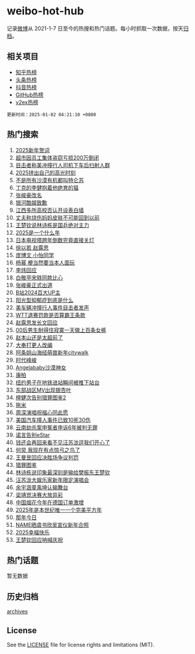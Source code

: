 # weibo-hot-hub

记录[微博](https://www.weibo.com)从 2021-1-7 日至今的热搜和热门话题。每小时抓取一次数据，按天[归档](archives)。

## 相关项目

- [知乎热榜](https://github.com/snaildev/zhihu-hot-hub)
- [头条热榜](https://github.com/snaildev/toutiao-hot-hub)
- [抖音热榜](https://github.com/snaildev/douyin-hot-hub)
- [GitHub热榜](https://github.com/snaildev/github-hot-hub)
- [v2ex热榜](https://github.com/snaildev/v2ex-hot-hub)


`更新时间：2025-01-02 04:21:10 +0800`

## 热门搜索

1. [2025新年贺词](https://m.weibo.cn/search?containerid=100103type%3D1%26t%3D10%26q%3D%232025%E6%96%B0%E5%B9%B4%E8%B4%BA%E8%AF%8D%23&stream_entry_id=51&isnewpage=1&extparam=seat%3D1%26c_type%3D51%26stream_entry_id%3D51%26cate%3D10103%26pos%3D0%26filter_type%3Drealtimehot%26q%3D%25232025%25E6%2596%25B0%25E5%25B9%25B4%25E8%25B4%25BA%25E8%25AF%258D%2523%26dgr%3D0%26display_time%3D1735762869%26pre_seqid%3D173576286946902147621141)
1. [超市因员工集体盗窃亏损200万倒闭](https://m.weibo.cn/search?containerid=100103type%3D1%26t%3D10%26q%3D%23%E8%B6%85%E5%B8%82%E5%9B%A0%E5%91%98%E5%B7%A5%E9%9B%86%E4%BD%93%E7%9B%97%E7%AA%83%E4%BA%8F%E6%8D%9F200%E4%B8%87%E5%80%92%E9%97%AD%23&stream_entry_id=31&isnewpage=1&extparam=seat%3D1%26c_type%3D31%26lcate%3D5001%26realpos%3D1%26pos%3D0%26q%3D%2523%25E8%25B6%2585%25E5%25B8%2582%25E5%259B%25A0%25E5%2591%2598%25E5%25B7%25A5%25E9%259B%2586%25E4%25BD%2593%25E7%259B%2597%25E7%25AA%2583%25E4%25BA%258F%25E6%258D%259F200%25E4%25B8%2587%25E5%2580%2592%25E9%2597%25AD%2523%26dgr%3D0%26band_rank%3D1%26stream_entry_id%3D31%26cate%3D5001%26filter_type%3Drealtimehot%26flag%3D0%26display_time%3D1735762869%26pre_seqid%3D173576286946902147621141)
1. [目击者称美冲撞行人司机下车后扫射人群](https://m.weibo.cn/search?containerid=100103type%3D1%26t%3D10%26q%3D%23%E7%9B%AE%E5%87%BB%E8%80%85%E7%A7%B0%E7%BE%8E%E5%86%B2%E6%92%9E%E8%A1%8C%E4%BA%BA%E5%8F%B8%E6%9C%BA%E4%B8%8B%E8%BD%A6%E5%90%8E%E6%89%AB%E5%B0%84%E4%BA%BA%E7%BE%A4%23&stream_entry_id=31&isnewpage=1&extparam=seat%3D1%26c_type%3D31%26lcate%3D5001%26realpos%3D2%26pos%3D1%26q%3D%2523%25E7%259B%25AE%25E5%2587%25BB%25E8%2580%2585%25E7%25A7%25B0%25E7%25BE%258E%25E5%2586%25B2%25E6%2592%259E%25E8%25A1%258C%25E4%25BA%25BA%25E5%258F%25B8%25E6%259C%25BA%25E4%25B8%258B%25E8%25BD%25A6%25E5%2590%258E%25E6%2589%25AB%25E5%25B0%2584%25E4%25BA%25BA%25E7%25BE%25A4%2523%26dgr%3D0%26band_rank%3D2%26stream_entry_id%3D31%26cate%3D5001%26filter_type%3Drealtimehot%26flag%3D0%26display_time%3D1735762869%26pre_seqid%3D173576286946902147621141)
1. [2025拼出自己的高光时刻](https://m.weibo.cn/search?containerid=100103type%3D1%26t%3D10%26q%3D%232025%E6%8B%BC%E5%87%BA%E8%87%AA%E5%B7%B1%E7%9A%84%E9%AB%98%E5%85%89%E6%97%B6%E5%88%BB%23&stream_entry_id=31&isnewpage=1&extparam=seat%3D1%26c_type%3D31%26lcate%3D5001%26realpos%3D3%26pos%3D2%26q%3D%25232025%25E6%258B%25BC%25E5%2587%25BA%25E8%2587%25AA%25E5%25B7%25B1%25E7%259A%2584%25E9%25AB%2598%25E5%2585%2589%25E6%2597%25B6%25E5%2588%25BB%2523%26dgr%3D0%26band_rank%3D3%26stream_entry_id%3D31%26cate%3D5001%26filter_type%3Drealtimehot%26flag%3D0%26display_time%3D1735762869%26pre_seqid%3D173576286946902147621141)
1. [不是所有沙漠有机都叫特仑苏](https://m.weibo.cn/search?containerid=100103type%3D1%26t%3D10%26q%3D%23%E4%B8%8D%E6%98%AF%E6%89%80%E6%9C%89%E6%B2%99%E6%BC%A0%E6%9C%89%E6%9C%BA%E9%83%BD%E5%8F%AB%E7%89%B9%E4%BB%91%E8%8B%8F%23&stream_entry_id=31&isnewpage=1&extparam=seat%3D1%26c_type%3D31%26lcate%3D5001%26cate%3D5001%26pos%3D3%26q%3D%2523%25E4%25B8%258D%25E6%2598%25AF%25E6%2589%2580%25E6%259C%2589%25E6%25B2%2599%25E6%25BC%25A0%25E6%259C%2589%25E6%259C%25BA%25E9%2583%25BD%25E5%258F%25AB%25E7%2589%25B9%25E4%25BB%2591%25E8%258B%258F%2523%26dgr%3D0%26band_rank%3D4%26adid%3D271303%26topic_ad%3D1%26is_ad_pos%3D1%26filter_type%3Drealtimehot%26stream_entry_id%3D31%26display_time%3D1735762869%26pre_seqid%3D173576286946902147621141)
1. [丁克的李健抱着他绝育的猫](https://m.weibo.cn/search?containerid=100103type%3D1%26t%3D10%26q%3D%E4%B8%81%E5%85%8B%E7%9A%84%E6%9D%8E%E5%81%A5%E6%8A%B1%E7%9D%80%E4%BB%96%E7%BB%9D%E8%82%B2%E7%9A%84%E7%8C%AB&stream_entry_id=31&isnewpage=1&extparam=seat%3D1%26c_type%3D31%26lcate%3D5001%26realpos%3D4%26pos%3D4%26q%3D%25E4%25B8%2581%25E5%2585%258B%25E7%259A%2584%25E6%259D%258E%25E5%2581%25A5%25E6%258A%25B1%25E7%259D%2580%25E4%25BB%2596%25E7%25BB%259D%25E8%2582%25B2%25E7%259A%2584%25E7%258C%25AB%26dgr%3D0%26band_rank%3D4%26stream_entry_id%3D31%26cate%3D5001%26filter_type%3Drealtimehot%26flag%3D0%26display_time%3D1735762869%26pre_seqid%3D173576286946902147621141)
1. [张峻豪改名](https://m.weibo.cn/search?containerid=100103type%3D1%26t%3D10%26q%3D%23%E5%BC%A0%E5%B3%BB%E8%B1%AA%E6%94%B9%E5%90%8D%23&stream_entry_id=31&isnewpage=1&extparam=seat%3D1%26c_type%3D31%26lcate%3D5001%26realpos%3D5%26pos%3D5%26q%3D%2523%25E5%25BC%25A0%25E5%25B3%25BB%25E8%25B1%25AA%25E6%2594%25B9%25E5%2590%258D%2523%26dgr%3D0%26band_rank%3D5%26stream_entry_id%3D31%26cate%3D5001%26filter_type%3Drealtimehot%26flag%3D0%26display_time%3D1735762869%26pre_seqid%3D173576286946902147621141)
1. [银河酷娱致歉](https://m.weibo.cn/search?containerid=100103type%3D1%26t%3D10%26q%3D%23%E9%93%B6%E6%B2%B3%E9%85%B7%E5%A8%B1%E8%87%B4%E6%AD%89%23&stream_entry_id=31&isnewpage=1&extparam=seat%3D1%26c_type%3D31%26lcate%3D5001%26realpos%3D6%26pos%3D6%26q%3D%2523%25E9%2593%25B6%25E6%25B2%25B3%25E9%2585%25B7%25E5%25A8%25B1%25E8%2587%25B4%25E6%25AD%2589%2523%26dgr%3D0%26band_rank%3D6%26stream_entry_id%3D31%26cate%3D5001%26filter_type%3Drealtimehot%26flag%3D16%26display_time%3D1735762869%26pre_seqid%3D173576286946902147621141)
1. [江西多所高校否认开设表白墙](https://m.weibo.cn/search?containerid=100103type%3D1%26t%3D10%26q%3D%23%E6%B1%9F%E8%A5%BF%E5%A4%9A%E6%89%80%E9%AB%98%E6%A0%A1%E5%90%A6%E8%AE%A4%E5%BC%80%E8%AE%BE%E8%A1%A8%E7%99%BD%E5%A2%99%23&stream_entry_id=31&isnewpage=1&extparam=seat%3D1%26c_type%3D31%26lcate%3D5001%26cate%3D5001%26pos%3D7%26q%3D%2523%25E6%25B1%259F%25E8%25A5%25BF%25E5%25A4%259A%25E6%2589%2580%25E9%25AB%2598%25E6%25A0%25A1%25E5%2590%25A6%25E8%25AE%25A4%25E5%25BC%2580%25E8%25AE%25BE%25E8%25A1%25A8%25E7%2599%25BD%25E5%25A2%2599%2523%26dgr%3D0%26band_rank%3D7%26adid%3D271354%26is_ad_pos%3D1%26filter_type%3Drealtimehot%26stream_entry_id%3D31%26display_time%3D1735762869%26pre_seqid%3D173576286946902147621141)
1. [丈夫称烧伤妈妈皮肤不可能回到以前](https://m.weibo.cn/search?containerid=100103type%3D1%26t%3D10%26q%3D%23%E4%B8%88%E5%A4%AB%E7%A7%B0%E7%83%A7%E4%BC%A4%E5%A6%88%E5%A6%88%E7%9A%AE%E8%82%A4%E4%B8%8D%E5%8F%AF%E8%83%BD%E5%9B%9E%E5%88%B0%E4%BB%A5%E5%89%8D%23&stream_entry_id=31&isnewpage=1&extparam=seat%3D1%26c_type%3D31%26lcate%3D5001%26realpos%3D7%26pos%3D8%26q%3D%2523%25E4%25B8%2588%25E5%25A4%25AB%25E7%25A7%25B0%25E7%2583%25A7%25E4%25BC%25A4%25E5%25A6%2588%25E5%25A6%2588%25E7%259A%25AE%25E8%2582%25A4%25E4%25B8%258D%25E5%258F%25AF%25E8%2583%25BD%25E5%259B%259E%25E5%2588%25B0%25E4%25BB%25A5%25E5%2589%258D%2523%26dgr%3D0%26band_rank%3D7%26stream_entry_id%3D31%26cate%3D5001%26filter_type%3Drealtimehot%26flag%3D0%26display_time%3D1735762869%26pre_seqid%3D173576286946902147621141)
1. [王楚钦说林诗栋是国乒绝对主力](https://m.weibo.cn/search?containerid=100103type%3D1%26t%3D10%26q%3D%23%E7%8E%8B%E6%A5%9A%E9%92%A6%E8%AF%B4%E6%9E%97%E8%AF%97%E6%A0%8B%E6%98%AF%E5%9B%BD%E4%B9%92%E7%BB%9D%E5%AF%B9%E4%B8%BB%E5%8A%9B%23&stream_entry_id=31&isnewpage=1&extparam=seat%3D1%26c_type%3D31%26lcate%3D5001%26realpos%3D8%26pos%3D9%26q%3D%2523%25E7%258E%258B%25E6%25A5%259A%25E9%2592%25A6%25E8%25AF%25B4%25E6%259E%2597%25E8%25AF%2597%25E6%25A0%258B%25E6%2598%25AF%25E5%259B%25BD%25E4%25B9%2592%25E7%25BB%259D%25E5%25AF%25B9%25E4%25B8%25BB%25E5%258A%259B%2523%26dgr%3D0%26band_rank%3D8%26stream_entry_id%3D31%26cate%3D5001%26filter_type%3Drealtimehot%26flag%3D0%26display_time%3D1735762869%26pre_seqid%3D173576286946902147621141)
1. [2025是一个什么年](https://m.weibo.cn/search?containerid=100103type%3D1%26t%3D10%26q%3D%232025%E6%98%AF%E4%B8%80%E4%B8%AA%E4%BB%80%E4%B9%88%E5%B9%B4%23&stream_entry_id=31&isnewpage=1&extparam=seat%3D1%26c_type%3D31%26lcate%3D5001%26realpos%3D9%26pos%3D10%26q%3D%25232025%25E6%2598%25AF%25E4%25B8%2580%25E4%25B8%25AA%25E4%25BB%2580%25E4%25B9%2588%25E5%25B9%25B4%2523%26dgr%3D0%26band_rank%3D9%26stream_entry_id%3D31%26cate%3D5001%26filter_type%3Drealtimehot%26flag%3D0%26display_time%3D1735762869%26pre_seqid%3D173576286946902147621141)
1. [日本电视塔跨年倒数完竟直接关灯](https://m.weibo.cn/search?containerid=100103type%3D1%26t%3D10%26q%3D%23%E6%97%A5%E6%9C%AC%E7%94%B5%E8%A7%86%E5%A1%94%E8%B7%A8%E5%B9%B4%E5%80%92%E6%95%B0%E5%AE%8C%E7%AB%9F%E7%9B%B4%E6%8E%A5%E5%85%B3%E7%81%AF%23&stream_entry_id=31&isnewpage=1&extparam=seat%3D1%26c_type%3D31%26lcate%3D5001%26realpos%3D10%26pos%3D11%26q%3D%2523%25E6%2597%25A5%25E6%259C%25AC%25E7%2594%25B5%25E8%25A7%2586%25E5%25A1%2594%25E8%25B7%25A8%25E5%25B9%25B4%25E5%2580%2592%25E6%2595%25B0%25E5%25AE%258C%25E7%25AB%259F%25E7%259B%25B4%25E6%258E%25A5%25E5%2585%25B3%25E7%2581%25AF%2523%26dgr%3D0%26band_rank%3D10%26stream_entry_id%3D31%26cate%3D5001%26filter_type%3Drealtimehot%26flag%3D0%26display_time%3D1735762869%26pre_seqid%3D173576286946902147621141)
1. [徐以若 赵露思](https://m.weibo.cn/search?containerid=100103type%3D1%26t%3D10%26q%3D%E5%BE%90%E4%BB%A5%E8%8B%A5+%E8%B5%B5%E9%9C%B2%E6%80%9D&stream_entry_id=31&isnewpage=1&extparam=seat%3D1%26c_type%3D31%26lcate%3D5001%26realpos%3D11%26pos%3D12%26q%3D%25E5%25BE%2590%25E4%25BB%25A5%25E8%258B%25A5%2520%25E8%25B5%25B5%25E9%259C%25B2%25E6%2580%259D%26dgr%3D0%26band_rank%3D11%26stream_entry_id%3D31%26cate%3D5001%26filter_type%3Drealtimehot%26flag%3D2%26display_time%3D1735762869%26pre_seqid%3D173576286946902147621141)
1. [庞博文 小怡同学](https://m.weibo.cn/search?containerid=100103type%3D1%26t%3D10%26q%3D%E5%BA%9E%E5%8D%9A%E6%96%87+%E5%B0%8F%E6%80%A1%E5%90%8C%E5%AD%A6&stream_entry_id=31&isnewpage=1&extparam=seat%3D1%26c_type%3D31%26lcate%3D5001%26realpos%3D12%26pos%3D13%26q%3D%25E5%25BA%259E%25E5%258D%259A%25E6%2596%2587%2520%25E5%25B0%258F%25E6%2580%25A1%25E5%2590%258C%25E5%25AD%25A6%26dgr%3D0%26band_rank%3D12%26stream_entry_id%3D31%26cate%3D5001%26filter_type%3Drealtimehot%26flag%3D0%26display_time%3D1735762869%26pre_seqid%3D173576286946902147621141)
1. [杨幂 梗当然要当本人面玩](https://m.weibo.cn/search?containerid=100103type%3D1%26t%3D10%26q%3D%E6%9D%A8%E5%B9%82+%E6%A2%97%E5%BD%93%E7%84%B6%E8%A6%81%E5%BD%93%E6%9C%AC%E4%BA%BA%E9%9D%A2%E7%8E%A9&stream_entry_id=31&isnewpage=1&extparam=seat%3D1%26c_type%3D31%26lcate%3D5001%26realpos%3D13%26pos%3D14%26q%3D%25E6%259D%25A8%25E5%25B9%2582%2520%25E6%25A2%2597%25E5%25BD%2593%25E7%2584%25B6%25E8%25A6%2581%25E5%25BD%2593%25E6%259C%25AC%25E4%25BA%25BA%25E9%259D%25A2%25E7%258E%25A9%26dgr%3D0%26band_rank%3D13%26stream_entry_id%3D31%26cate%3D5001%26filter_type%3Drealtimehot%26flag%3D0%26display_time%3D1735762869%26pre_seqid%3D173576286946902147621141)
1. [李炜回应](https://m.weibo.cn/search?containerid=100103type%3D1%26t%3D10%26q%3D%23%E6%9D%8E%E7%82%9C%E5%9B%9E%E5%BA%94%23&stream_entry_id=31&isnewpage=1&extparam=seat%3D1%26c_type%3D31%26lcate%3D5001%26realpos%3D14%26pos%3D15%26q%3D%2523%25E6%259D%258E%25E7%2582%259C%25E5%259B%259E%25E5%25BA%2594%2523%26dgr%3D0%26band_rank%3D14%26stream_entry_id%3D31%26cate%3D5001%26filter_type%3Drealtimehot%26flag%3D0%26display_time%3D1735762869%26pre_seqid%3D173576286946902147621141)
1. [白敬亭宋轶同款比心](https://m.weibo.cn/search?containerid=100103type%3D1%26t%3D10%26q%3D%23%E7%99%BD%E6%95%AC%E4%BA%AD%E5%AE%8B%E8%BD%B6%E5%90%8C%E6%AC%BE%E6%AF%94%E5%BF%83%23&stream_entry_id=31&isnewpage=1&extparam=seat%3D1%26c_type%3D31%26lcate%3D5001%26realpos%3D15%26pos%3D16%26q%3D%2523%25E7%2599%25BD%25E6%2595%25AC%25E4%25BA%25AD%25E5%25AE%258B%25E8%25BD%25B6%25E5%2590%258C%25E6%25AC%25BE%25E6%25AF%2594%25E5%25BF%2583%2523%26dgr%3D0%26band_rank%3D15%26stream_entry_id%3D31%26cate%3D5001%26filter_type%3Drealtimehot%26flag%3D0%26display_time%3D1735762869%26pre_seqid%3D173576286946902147621141)
1. [张峻豪正式出道](https://m.weibo.cn/search?containerid=100103type%3D1%26t%3D10%26q%3D%23%E5%BC%A0%E5%B3%BB%E8%B1%AA%E6%AD%A3%E5%BC%8F%E5%87%BA%E9%81%93%23&stream_entry_id=31&isnewpage=1&extparam=seat%3D1%26c_type%3D31%26lcate%3D5001%26realpos%3D16%26pos%3D17%26q%3D%2523%25E5%25BC%25A0%25E5%25B3%25BB%25E8%25B1%25AA%25E6%25AD%25A3%25E5%25BC%258F%25E5%2587%25BA%25E9%2581%2593%2523%26dgr%3D0%26band_rank%3D16%26stream_entry_id%3D31%26cate%3D5001%26filter_type%3Drealtimehot%26flag%3D0%26display_time%3D1735762869%26pre_seqid%3D173576286946902147621141)
1. [B站2024百大UP主](https://m.weibo.cn/search?containerid=100103type%3D1%26t%3D10%26q%3D%23B%E7%AB%992024%E7%99%BE%E5%A4%A7UP%E4%B8%BB%23&stream_entry_id=31&isnewpage=1&extparam=seat%3D1%26c_type%3D31%26lcate%3D5001%26realpos%3D17%26pos%3D18%26q%3D%2523B%25E7%25AB%25992024%25E7%2599%25BE%25E5%25A4%25A7UP%25E4%25B8%25BB%2523%26dgr%3D0%26band_rank%3D17%26stream_entry_id%3D31%26cate%3D5001%26filter_type%3Drealtimehot%26flag%3D0%26display_time%3D1735762869%26pre_seqid%3D173576286946902147621141)
1. [阳光型抑郁症到底是什么](https://m.weibo.cn/search?containerid=100103type%3D1%26t%3D10%26q%3D%23%E9%98%B3%E5%85%89%E5%9E%8B%E6%8A%91%E9%83%81%E7%97%87%E5%88%B0%E5%BA%95%E6%98%AF%E4%BB%80%E4%B9%88%23&stream_entry_id=31&isnewpage=1&extparam=seat%3D1%26c_type%3D31%26lcate%3D5001%26realpos%3D18%26pos%3D19%26q%3D%2523%25E9%2598%25B3%25E5%2585%2589%25E5%259E%258B%25E6%258A%2591%25E9%2583%2581%25E7%2597%2587%25E5%2588%25B0%25E5%25BA%2595%25E6%2598%25AF%25E4%25BB%2580%25E4%25B9%2588%2523%26dgr%3D0%26band_rank%3D18%26stream_entry_id%3D31%26cate%3D5001%26filter_type%3Drealtimehot%26flag%3D0%26display_time%3D1735762869%26pre_seqid%3D173576286946902147621141)
1. [美车辆冲撞行人事件目击者发声](https://m.weibo.cn/search?containerid=100103type%3D1%26t%3D10%26q%3D%23%E7%BE%8E%E8%BD%A6%E8%BE%86%E5%86%B2%E6%92%9E%E8%A1%8C%E4%BA%BA%E4%BA%8B%E4%BB%B6%E7%9B%AE%E5%87%BB%E8%80%85%E5%8F%91%E5%A3%B0%23&stream_entry_id=31&isnewpage=1&extparam=seat%3D1%26c_type%3D31%26lcate%3D5001%26realpos%3D19%26pos%3D20%26q%3D%2523%25E7%25BE%258E%25E8%25BD%25A6%25E8%25BE%2586%25E5%2586%25B2%25E6%2592%259E%25E8%25A1%258C%25E4%25BA%25BA%25E4%25BA%258B%25E4%25BB%25B6%25E7%259B%25AE%25E5%2587%25BB%25E8%2580%2585%25E5%258F%2591%25E5%25A3%25B0%2523%26dgr%3D0%26band_rank%3D19%26stream_entry_id%3D31%26cate%3D5001%26filter_type%3Drealtimehot%26flag%3D0%26display_time%3D1735762869%26pre_seqid%3D173576286946902147621141)
1. [WTT退赛罚款是否算霸王条款](https://m.weibo.cn/search?containerid=100103type%3D1%26t%3D10%26q%3D%23WTT%E9%80%80%E8%B5%9B%E7%BD%9A%E6%AC%BE%E6%98%AF%E5%90%A6%E7%AE%97%E9%9C%B8%E7%8E%8B%E6%9D%A1%E6%AC%BE%23&stream_entry_id=31&isnewpage=1&extparam=seat%3D1%26c_type%3D31%26lcate%3D5001%26realpos%3D20%26pos%3D21%26q%3D%2523WTT%25E9%2580%2580%25E8%25B5%259B%25E7%25BD%259A%25E6%25AC%25BE%25E6%2598%25AF%25E5%2590%25A6%25E7%25AE%2597%25E9%259C%25B8%25E7%258E%258B%25E6%259D%25A1%25E6%25AC%25BE%2523%26dgr%3D0%26band_rank%3D20%26stream_entry_id%3D31%26cate%3D5001%26filter_type%3Drealtimehot%26flag%3D0%26display_time%3D1735762869%26pre_seqid%3D173576286946902147621141)
1. [赵露思发长文回应](https://m.weibo.cn/search?containerid=100103type%3D1%26t%3D10%26q%3D%E8%B5%B5%E9%9C%B2%E6%80%9D%E5%8F%91%E9%95%BF%E6%96%87%E5%9B%9E%E5%BA%94&stream_entry_id=31&isnewpage=1&extparam=seat%3D1%26c_type%3D31%26lcate%3D5001%26realpos%3D21%26pos%3D22%26q%3D%25E8%25B5%25B5%25E9%259C%25B2%25E6%2580%259D%25E5%258F%2591%25E9%2595%25BF%25E6%2596%2587%25E5%259B%259E%25E5%25BA%2594%26dgr%3D0%26band_rank%3D21%26stream_entry_id%3D31%26cate%3D5001%26filter_type%3Drealtimehot%26flag%3D2%26display_time%3D1735762869%26pre_seqid%3D173576286946902147621141)
1. [00后男生耐得住寂寞一天做上百条女裤](https://m.weibo.cn/search?containerid=100103type%3D1%26t%3D10%26q%3D%2300%E5%90%8E%E7%94%B7%E7%94%9F%E8%80%90%E5%BE%97%E4%BD%8F%E5%AF%82%E5%AF%9E%E4%B8%80%E5%A4%A9%E5%81%9A%E4%B8%8A%E7%99%BE%E6%9D%A1%E5%A5%B3%E8%A3%A4%23&stream_entry_id=31&isnewpage=1&extparam=seat%3D1%26c_type%3D31%26lcate%3D5001%26realpos%3D22%26pos%3D23%26q%3D%252300%25E5%2590%258E%25E7%2594%25B7%25E7%2594%259F%25E8%2580%2590%25E5%25BE%2597%25E4%25BD%258F%25E5%25AF%2582%25E5%25AF%259E%25E4%25B8%2580%25E5%25A4%25A9%25E5%2581%259A%25E4%25B8%258A%25E7%2599%25BE%25E6%259D%25A1%25E5%25A5%25B3%25E8%25A3%25A4%2523%26dgr%3D0%26band_rank%3D22%26stream_entry_id%3D31%26cate%3D5001%26filter_type%3Drealtimehot%26flag%3D0%26display_time%3D1735762869%26pre_seqid%3D173576286946902147621141)
1. [赵本山还是太超前了](https://m.weibo.cn/search?containerid=100103type%3D1%26t%3D10%26q%3D%E8%B5%B5%E6%9C%AC%E5%B1%B1%E8%BF%98%E6%98%AF%E5%A4%AA%E8%B6%85%E5%89%8D%E4%BA%86&stream_entry_id=31&isnewpage=1&extparam=seat%3D1%26c_type%3D31%26lcate%3D5001%26realpos%3D23%26pos%3D24%26q%3D%25E8%25B5%25B5%25E6%259C%25AC%25E5%25B1%25B1%25E8%25BF%2598%25E6%2598%25AF%25E5%25A4%25AA%25E8%25B6%2585%25E5%2589%258D%25E4%25BA%2586%26dgr%3D0%26band_rank%3D23%26stream_entry_id%3D31%26cate%3D5001%26filter_type%3Drealtimehot%26flag%3D0%26display_time%3D1735762869%26pre_seqid%3D173576286946902147621141)
1. [大奉打更人改编](https://m.weibo.cn/search?containerid=100103type%3D1%26t%3D10%26q%3D%23%E5%A4%A7%E5%A5%89%E6%89%93%E6%9B%B4%E4%BA%BA%E6%94%B9%E7%BC%96%23&stream_entry_id=31&isnewpage=1&extparam=seat%3D1%26c_type%3D31%26lcate%3D5001%26realpos%3D24%26pos%3D25%26q%3D%2523%25E5%25A4%25A7%25E5%25A5%2589%25E6%2589%2593%25E6%259B%25B4%25E4%25BA%25BA%25E6%2594%25B9%25E7%25BC%2596%2523%26dgr%3D0%26band_rank%3D24%26stream_entry_id%3D31%26cate%3D5001%26filter_type%3Drealtimehot%26flag%3D1%26display_time%3D1735762869%26pre_seqid%3D173576286946902147621141)
1. [阿条姐山海经萌兽新年citywalk](https://m.weibo.cn/search?containerid=100103type%3D1%26t%3D10%26q%3D%23%E9%98%BF%E6%9D%A1%E5%A7%90%E5%B1%B1%E6%B5%B7%E7%BB%8F%E8%90%8C%E5%85%BD%E6%96%B0%E5%B9%B4citywalk%23&stream_entry_id=31&isnewpage=1&extparam=seat%3D1%26c_type%3D31%26lcate%3D5001%26realpos%3D25%26pos%3D26%26q%3D%2523%25E9%2598%25BF%25E6%259D%25A1%25E5%25A7%2590%25E5%25B1%25B1%25E6%25B5%25B7%25E7%25BB%258F%25E8%2590%258C%25E5%2585%25BD%25E6%2596%25B0%25E5%25B9%25B4citywalk%2523%26dgr%3D0%26band_rank%3D25%26stream_entry_id%3D31%26cate%3D5001%26filter_type%3Drealtimehot%26flag%3D1%26display_time%3D1735762869%26pre_seqid%3D173576286946902147621141)
1. [时代峰峻](https://m.weibo.cn/search?containerid=100103type%3D1%26t%3D10%26q%3D%E6%97%B6%E4%BB%A3%E5%B3%B0%E5%B3%BB&stream_entry_id=31&isnewpage=1&extparam=seat%3D1%26c_type%3D31%26lcate%3D5001%26realpos%3D26%26pos%3D27%26q%3D%25E6%2597%25B6%25E4%25BB%25A3%25E5%25B3%25B0%25E5%25B3%25BB%26dgr%3D0%26band_rank%3D26%26stream_entry_id%3D31%26cate%3D5001%26filter_type%3Drealtimehot%26flag%3D0%26display_time%3D1735762869%26pre_seqid%3D173576286946902147621141)
1. [Angelababy沙漠神女](https://m.weibo.cn/search?containerid=100103type%3D1%26t%3D10%26q%3D%23Angelababy%E6%B2%99%E6%BC%A0%E7%A5%9E%E5%A5%B3%23&stream_entry_id=31&isnewpage=1&extparam=seat%3D1%26c_type%3D31%26lcate%3D5001%26realpos%3D27%26pos%3D28%26q%3D%2523Angelababy%25E6%25B2%2599%25E6%25BC%25A0%25E7%25A5%259E%25E5%25A5%25B3%2523%26dgr%3D0%26band_rank%3D27%26stream_entry_id%3D31%26cate%3D5001%26filter_type%3Drealtimehot%26flag%3D0%26display_time%3D1735762869%26pre_seqid%3D173576286946902147621141)
1. [康柏](https://m.weibo.cn/search?containerid=100103type%3D1%26t%3D10%26q%3D%E5%BA%B7%E6%9F%8F&stream_entry_id=31&isnewpage=1&extparam=seat%3D1%26c_type%3D31%26lcate%3D5001%26realpos%3D28%26pos%3D29%26q%3D%25E5%25BA%25B7%25E6%259F%258F%26dgr%3D0%26band_rank%3D28%26stream_entry_id%3D31%26cate%3D5001%26filter_type%3Drealtimehot%26flag%3D0%26display_time%3D1735762869%26pre_seqid%3D173576286946902147621141)
1. [纽约男子在地铁进站瞬间被推下站台](https://m.weibo.cn/search?containerid=100103type%3D1%26t%3D10%26q%3D%23%E7%BA%BD%E7%BA%A6%E7%94%B7%E5%AD%90%E5%9C%A8%E5%9C%B0%E9%93%81%E8%BF%9B%E7%AB%99%E7%9E%AC%E9%97%B4%E8%A2%AB%E6%8E%A8%E4%B8%8B%E7%AB%99%E5%8F%B0%23&stream_entry_id=31&isnewpage=1&extparam=seat%3D1%26c_type%3D31%26lcate%3D5001%26realpos%3D29%26pos%3D30%26q%3D%2523%25E7%25BA%25BD%25E7%25BA%25A6%25E7%2594%25B7%25E5%25AD%2590%25E5%259C%25A8%25E5%259C%25B0%25E9%2593%2581%25E8%25BF%259B%25E7%25AB%2599%25E7%259E%25AC%25E9%2597%25B4%25E8%25A2%25AB%25E6%258E%25A8%25E4%25B8%258B%25E7%25AB%2599%25E5%258F%25B0%2523%26dgr%3D0%26band_rank%3D29%26stream_entry_id%3D31%26cate%3D5001%26filter_type%3Drealtimehot%26flag%3D0%26display_time%3D1735762869%26pre_seqid%3D173576286946902147621141)
1. [东部战区MV出现银杏叶](https://m.weibo.cn/search?containerid=100103type%3D1%26t%3D10%26q%3D%23%E4%B8%9C%E9%83%A8%E6%88%98%E5%8C%BAMV%E5%87%BA%E7%8E%B0%E9%93%B6%E6%9D%8F%E5%8F%B6%23&stream_entry_id=31&isnewpage=1&extparam=seat%3D1%26c_type%3D31%26lcate%3D5001%26realpos%3D30%26pos%3D31%26q%3D%2523%25E4%25B8%259C%25E9%2583%25A8%25E6%2588%2598%25E5%258C%25BAMV%25E5%2587%25BA%25E7%258E%25B0%25E9%2593%25B6%25E6%259D%258F%25E5%258F%25B6%2523%26dgr%3D0%26band_rank%3D30%26stream_entry_id%3D31%26cate%3D5001%26filter_type%3Drealtimehot%26flag%3D0%26display_time%3D1735762869%26pre_seqid%3D173576286946902147621141)
1. [檀健次告别猎罪图鉴2](https://m.weibo.cn/search?containerid=100103type%3D1%26t%3D10%26q%3D%23%E6%AA%80%E5%81%A5%E6%AC%A1%E5%91%8A%E5%88%AB%E7%8C%8E%E7%BD%AA%E5%9B%BE%E9%89%B42%23&stream_entry_id=31&isnewpage=1&extparam=seat%3D1%26c_type%3D31%26lcate%3D5001%26realpos%3D31%26pos%3D32%26q%3D%2523%25E6%25AA%2580%25E5%2581%25A5%25E6%25AC%25A1%25E5%2591%258A%25E5%2588%25AB%25E7%258C%258E%25E7%25BD%25AA%25E5%259B%25BE%25E9%2589%25B42%2523%26dgr%3D0%26band_rank%3D31%26stream_entry_id%3D31%26cate%3D5001%26filter_type%3Drealtimehot%26flag%3D0%26display_time%3D1735762869%26pre_seqid%3D173576286946902147621141)
1. [拖米](https://m.weibo.cn/search?containerid=100103type%3D1%26t%3D10%26q%3D%E6%8B%96%E7%B1%B3&stream_entry_id=31&isnewpage=1&extparam=seat%3D1%26c_type%3D31%26lcate%3D5001%26realpos%3D32%26pos%3D33%26q%3D%25E6%258B%2596%25E7%25B1%25B3%26dgr%3D0%26band_rank%3D32%26stream_entry_id%3D31%26cate%3D5001%26filter_type%3Drealtimehot%26flag%3D0%26display_time%3D1735762869%26pre_seqid%3D173576286946902147621141)
1. [周深演唱祝福心同此愿](https://m.weibo.cn/search?containerid=100103type%3D1%26t%3D10%26q%3D%23%E5%91%A8%E6%B7%B1%E6%BC%94%E5%94%B1%E7%A5%9D%E7%A6%8F%E5%BF%83%E5%90%8C%E6%AD%A4%E6%84%BF%23&stream_entry_id=31&isnewpage=1&extparam=seat%3D1%26c_type%3D31%26lcate%3D5001%26realpos%3D33%26pos%3D34%26q%3D%2523%25E5%2591%25A8%25E6%25B7%25B1%25E6%25BC%2594%25E5%2594%25B1%25E7%25A5%259D%25E7%25A6%258F%25E5%25BF%2583%25E5%2590%258C%25E6%25AD%25A4%25E6%2584%25BF%2523%26dgr%3D0%26band_rank%3D33%26stream_entry_id%3D31%26cate%3D5001%26filter_type%3Drealtimehot%26flag%3D0%26display_time%3D1735762869%26pre_seqid%3D173576286946902147621141)
1. [美国汽车撞人事件已致10死30伤](https://m.weibo.cn/search?containerid=100103type%3D1%26t%3D10%26q%3D%23%E7%BE%8E%E5%9B%BD%E6%B1%BD%E8%BD%A6%E6%92%9E%E4%BA%BA%E4%BA%8B%E4%BB%B6%E5%B7%B2%E8%87%B410%E6%AD%BB30%E4%BC%A4%23&stream_entry_id=31&isnewpage=1&extparam=seat%3D1%26c_type%3D31%26lcate%3D5001%26realpos%3D34%26pos%3D35%26q%3D%2523%25E7%25BE%258E%25E5%259B%25BD%25E6%25B1%25BD%25E8%25BD%25A6%25E6%2592%259E%25E4%25BA%25BA%25E4%25BA%258B%25E4%25BB%25B6%25E5%25B7%25B2%25E8%2587%25B410%25E6%25AD%25BB30%25E4%25BC%25A4%2523%26dgr%3D0%26band_rank%3D34%26stream_entry_id%3D31%26cate%3D5001%26filter_type%3Drealtimehot%26flag%3D0%26display_time%3D1735762869%26pre_seqid%3D173576286946902147621141)
1. [云南劫杀案申冤者申诉6年被判无罪](https://m.weibo.cn/search?containerid=100103type%3D1%26t%3D10%26q%3D%23%E4%BA%91%E5%8D%97%E5%8A%AB%E6%9D%80%E6%A1%88%E7%94%B3%E5%86%A4%E8%80%85%E7%94%B3%E8%AF%896%E5%B9%B4%E8%A2%AB%E5%88%A4%E6%97%A0%E7%BD%AA%23&stream_entry_id=31&isnewpage=1&extparam=seat%3D1%26c_type%3D31%26lcate%3D5001%26realpos%3D35%26pos%3D36%26q%3D%2523%25E4%25BA%2591%25E5%258D%2597%25E5%258A%25AB%25E6%259D%2580%25E6%25A1%2588%25E7%2594%25B3%25E5%2586%25A4%25E8%2580%2585%25E7%2594%25B3%25E8%25AF%25896%25E5%25B9%25B4%25E8%25A2%25AB%25E5%2588%25A4%25E6%2597%25A0%25E7%25BD%25AA%2523%26dgr%3D0%26band_rank%3D35%26stream_entry_id%3D31%26cate%3D5001%26filter_type%3Drealtimehot%26flag%3D0%26display_time%3D1735762869%26pre_seqid%3D173576286946902147621141)
1. [诺言告别eStar](https://m.weibo.cn/search?containerid=100103type%3D1%26t%3D10%26q%3D%23%E8%AF%BA%E8%A8%80%E5%91%8A%E5%88%ABeStar%23&stream_entry_id=31&isnewpage=1&extparam=seat%3D1%26c_type%3D31%26lcate%3D5001%26realpos%3D36%26pos%3D37%26q%3D%2523%25E8%25AF%25BA%25E8%25A8%2580%25E5%2591%258A%25E5%2588%25ABeStar%2523%26dgr%3D0%26band_rank%3D36%26stream_entry_id%3D31%26cate%3D5001%26filter_type%3Drealtimehot%26flag%3D0%26display_time%3D1735762869%26pre_seqid%3D173576286946902147621141)
1. [钱还会再回来看不见汪苏泷逗我们开心了](https://m.weibo.cn/search?containerid=100103type%3D1%26t%3D10%26q%3D%E9%92%B1%E8%BF%98%E4%BC%9A%E5%86%8D%E5%9B%9E%E6%9D%A5%E7%9C%8B%E4%B8%8D%E8%A7%81%E6%B1%AA%E8%8B%8F%E6%B3%B7%E9%80%97%E6%88%91%E4%BB%AC%E5%BC%80%E5%BF%83%E4%BA%86&stream_entry_id=31&isnewpage=1&extparam=seat%3D1%26c_type%3D31%26lcate%3D5001%26realpos%3D37%26pos%3D38%26q%3D%25E9%2592%25B1%25E8%25BF%2598%25E4%25BC%259A%25E5%2586%258D%25E5%259B%259E%25E6%259D%25A5%25E7%259C%258B%25E4%25B8%258D%25E8%25A7%2581%25E6%25B1%25AA%25E8%258B%258F%25E6%25B3%25B7%25E9%2580%2597%25E6%2588%2591%25E4%25BB%25AC%25E5%25BC%2580%25E5%25BF%2583%25E4%25BA%2586%26dgr%3D0%26band_rank%3D37%26stream_entry_id%3D31%26cate%3D5001%26filter_type%3Drealtimehot%26flag%3D0%26display_time%3D1735762869%26pre_seqid%3D173576286946902147621141)
1. [何炅 我现在有点惊弓之鸟了](https://m.weibo.cn/search?containerid=100103type%3D1%26t%3D10%26q%3D%E4%BD%95%E7%82%85+%E6%88%91%E7%8E%B0%E5%9C%A8%E6%9C%89%E7%82%B9%E6%83%8A%E5%BC%93%E4%B9%8B%E9%B8%9F%E4%BA%86&stream_entry_id=31&isnewpage=1&extparam=seat%3D1%26c_type%3D31%26lcate%3D5001%26realpos%3D38%26pos%3D39%26q%3D%25E4%25BD%2595%25E7%2582%2585%2520%25E6%2588%2591%25E7%258E%25B0%25E5%259C%25A8%25E6%259C%2589%25E7%2582%25B9%25E6%2583%258A%25E5%25BC%2593%25E4%25B9%258B%25E9%25B8%259F%25E4%25BA%2586%26dgr%3D0%26band_rank%3D38%26stream_entry_id%3D31%26cate%3D5001%26filter_type%3Drealtimehot%26flag%3D0%26display_time%3D1735762869%26pre_seqid%3D173576286946902147621141)
1. [王曼昱回应决胜场争议判罚](https://m.weibo.cn/search?containerid=100103type%3D1%26t%3D10%26q%3D%23%E7%8E%8B%E6%9B%BC%E6%98%B1%E5%9B%9E%E5%BA%94%E5%86%B3%E8%83%9C%E5%9C%BA%E4%BA%89%E8%AE%AE%E5%88%A4%E7%BD%9A%23&stream_entry_id=31&isnewpage=1&extparam=seat%3D1%26c_type%3D31%26lcate%3D5001%26realpos%3D39%26pos%3D40%26q%3D%2523%25E7%258E%258B%25E6%259B%25BC%25E6%2598%25B1%25E5%259B%259E%25E5%25BA%2594%25E5%2586%25B3%25E8%2583%259C%25E5%259C%25BA%25E4%25BA%2589%25E8%25AE%25AE%25E5%2588%25A4%25E7%25BD%259A%2523%26dgr%3D0%26band_rank%3D39%26stream_entry_id%3D31%26cate%3D5001%26filter_type%3Drealtimehot%26flag%3D0%26display_time%3D1735762869%26pre_seqid%3D173576286946902147621141)
1. [猎罪图鉴](https://m.weibo.cn/search?containerid=100103type%3D1%26t%3D10%26q%3D%E7%8C%8E%E7%BD%AA%E5%9B%BE%E9%89%B4&stream_entry_id=31&isnewpage=1&extparam=seat%3D1%26c_type%3D31%26lcate%3D5001%26realpos%3D40%26pos%3D41%26q%3D%25E7%258C%258E%25E7%25BD%25AA%25E5%259B%25BE%25E9%2589%25B4%26dgr%3D0%26band_rank%3D40%26stream_entry_id%3D31%26cate%3D5001%26filter_type%3Drealtimehot%26flag%3D0%26display_time%3D1735762869%26pre_seqid%3D173576286946902147621141)
1. [林诗栋说印象最深刻是输给樊振东王楚钦](https://m.weibo.cn/search?containerid=100103type%3D1%26t%3D10%26q%3D%23%E6%9E%97%E8%AF%97%E6%A0%8B%E8%AF%B4%E5%8D%B0%E8%B1%A1%E6%9C%80%E6%B7%B1%E5%88%BB%E6%98%AF%E8%BE%93%E7%BB%99%E6%A8%8A%E6%8C%AF%E4%B8%9C%E7%8E%8B%E6%A5%9A%E9%92%A6%23&stream_entry_id=31&isnewpage=1&extparam=seat%3D1%26c_type%3D31%26lcate%3D5001%26realpos%3D41%26pos%3D42%26q%3D%2523%25E6%259E%2597%25E8%25AF%2597%25E6%25A0%258B%25E8%25AF%25B4%25E5%258D%25B0%25E8%25B1%25A1%25E6%259C%2580%25E6%25B7%25B1%25E5%2588%25BB%25E6%2598%25AF%25E8%25BE%2593%25E7%25BB%2599%25E6%25A8%258A%25E6%258C%25AF%25E4%25B8%259C%25E7%258E%258B%25E6%25A5%259A%25E9%2592%25A6%2523%26dgr%3D0%26band_rank%3D41%26stream_entry_id%3D31%26cate%3D5001%26filter_type%3Drealtimehot%26flag%3D0%26display_time%3D1735762869%26pre_seqid%3D173576286946902147621141)
1. [汪苏泷大娱乐家新年限定演唱会](https://m.weibo.cn/search?containerid=100103type%3D1%26t%3D10%26q%3D%23%E6%B1%AA%E8%8B%8F%E6%B3%B7%E5%A4%A7%E5%A8%B1%E4%B9%90%E5%AE%B6%E6%96%B0%E5%B9%B4%E9%99%90%E5%AE%9A%E6%BC%94%E5%94%B1%E4%BC%9A%23&stream_entry_id=31&isnewpage=1&extparam=seat%3D1%26c_type%3D31%26lcate%3D5001%26realpos%3D42%26pos%3D43%26q%3D%2523%25E6%25B1%25AA%25E8%258B%258F%25E6%25B3%25B7%25E5%25A4%25A7%25E5%25A8%25B1%25E4%25B9%2590%25E5%25AE%25B6%25E6%2596%25B0%25E5%25B9%25B4%25E9%2599%2590%25E5%25AE%259A%25E6%25BC%2594%25E5%2594%25B1%25E4%25BC%259A%2523%26dgr%3D0%26band_rank%3D42%26stream_entry_id%3D31%26cate%3D5001%26filter_type%3Drealtimehot%26flag%3D0%26display_time%3D1735762869%26pre_seqid%3D173576286946902147621141)
1. [余宇涵童禹坤认输舞台](https://m.weibo.cn/search?containerid=100103type%3D1%26t%3D10%26q%3D%23%E4%BD%99%E5%AE%87%E6%B6%B5%E7%AB%A5%E7%A6%B9%E5%9D%A4%E8%AE%A4%E8%BE%93%E8%88%9E%E5%8F%B0%23&stream_entry_id=31&isnewpage=1&extparam=seat%3D1%26c_type%3D31%26lcate%3D5001%26realpos%3D43%26pos%3D44%26q%3D%2523%25E4%25BD%2599%25E5%25AE%2587%25E6%25B6%25B5%25E7%25AB%25A5%25E7%25A6%25B9%25E5%259D%25A4%25E8%25AE%25A4%25E8%25BE%2593%25E8%2588%259E%25E5%258F%25B0%2523%26dgr%3D0%26band_rank%3D43%26stream_entry_id%3D31%26cate%3D5001%26filter_type%3Drealtimehot%26flag%3D0%26display_time%3D1735762869%26pre_seqid%3D173576286946902147621141)
1. [梁靖崑决赛大放异彩](https://m.weibo.cn/search?containerid=100103type%3D1%26t%3D10%26q%3D%23%E6%A2%81%E9%9D%96%E5%B4%91%E5%86%B3%E8%B5%9B%E5%A4%A7%E6%94%BE%E5%BC%82%E5%BD%A9%23&stream_entry_id=31&isnewpage=1&extparam=seat%3D1%26c_type%3D31%26lcate%3D5001%26realpos%3D44%26pos%3D45%26q%3D%2523%25E6%25A2%2581%25E9%259D%2596%25E5%25B4%2591%25E5%2586%25B3%25E8%25B5%259B%25E5%25A4%25A7%25E6%2594%25BE%25E5%25BC%2582%25E5%25BD%25A9%2523%26dgr%3D0%26band_rank%3D44%26stream_entry_id%3D31%26cate%3D5001%26filter_type%3Drealtimehot%26flag%3D1%26display_time%3D1735762869%26pre_seqid%3D173576286946902147621141)
1. [中国烟花今年在德国订单激增](https://m.weibo.cn/search?containerid=100103type%3D1%26t%3D10%26q%3D%23%E4%B8%AD%E5%9B%BD%E7%83%9F%E8%8A%B1%E4%BB%8A%E5%B9%B4%E5%9C%A8%E5%BE%B7%E5%9B%BD%E8%AE%A2%E5%8D%95%E6%BF%80%E5%A2%9E%23&stream_entry_id=31&isnewpage=1&extparam=seat%3D1%26c_type%3D31%26lcate%3D5001%26realpos%3D45%26pos%3D46%26q%3D%2523%25E4%25B8%25AD%25E5%259B%25BD%25E7%2583%259F%25E8%258A%25B1%25E4%25BB%258A%25E5%25B9%25B4%25E5%259C%25A8%25E5%25BE%25B7%25E5%259B%25BD%25E8%25AE%25A2%25E5%258D%2595%25E6%25BF%2580%25E5%25A2%259E%2523%26dgr%3D0%26band_rank%3D45%26stream_entry_id%3D31%26cate%3D5001%26filter_type%3Drealtimehot%26flag%3D1%26display_time%3D1735762869%26pre_seqid%3D173576286946902147621141)
1. [2025年是本世纪唯一一个完美平方年](https://m.weibo.cn/search?containerid=100103type%3D1%26t%3D10%26q%3D2025%E5%B9%B4%E6%98%AF%E6%9C%AC%E4%B8%96%E7%BA%AA%E5%94%AF%E4%B8%80%E4%B8%80%E4%B8%AA%E5%AE%8C%E7%BE%8E%E5%B9%B3%E6%96%B9%E5%B9%B4&stream_entry_id=31&isnewpage=1&extparam=seat%3D1%26c_type%3D31%26lcate%3D5001%26realpos%3D46%26pos%3D47%26q%3D2025%25E5%25B9%25B4%25E6%2598%25AF%25E6%259C%25AC%25E4%25B8%2596%25E7%25BA%25AA%25E5%2594%25AF%25E4%25B8%2580%25E4%25B8%2580%25E4%25B8%25AA%25E5%25AE%258C%25E7%25BE%258E%25E5%25B9%25B3%25E6%2596%25B9%25E5%25B9%25B4%26dgr%3D0%26band_rank%3D46%26stream_entry_id%3D31%26cate%3D5001%26filter_type%3Drealtimehot%26flag%3D0%26display_time%3D1735762869%26pre_seqid%3D173576286946902147621141)
1. [那年今日](https://m.weibo.cn/search?containerid=100103type%3D1%26t%3D10%26q%3D%E9%82%A3%E5%B9%B4%E4%BB%8A%E6%97%A5&stream_entry_id=31&isnewpage=1&extparam=seat%3D1%26c_type%3D31%26lcate%3D5001%26realpos%3D47%26pos%3D48%26q%3D%25E9%2582%25A3%25E5%25B9%25B4%25E4%25BB%258A%25E6%2597%25A5%26dgr%3D0%26band_rank%3D47%26stream_entry_id%3D31%26cate%3D5001%26filter_type%3Drealtimehot%26flag%3D0%26display_time%3D1735762869%26pre_seqid%3D173576286946902147621141)
1. [NAME晒虞书欣吴宣仪新年合照](https://m.weibo.cn/search?containerid=100103type%3D1%26t%3D10%26q%3DNAME%E6%99%92%E8%99%9E%E4%B9%A6%E6%AC%A3%E5%90%B4%E5%AE%A3%E4%BB%AA%E6%96%B0%E5%B9%B4%E5%90%88%E7%85%A7&stream_entry_id=31&isnewpage=1&extparam=seat%3D1%26c_type%3D31%26lcate%3D5001%26realpos%3D48%26pos%3D49%26q%3DNAME%25E6%2599%2592%25E8%2599%259E%25E4%25B9%25A6%25E6%25AC%25A3%25E5%2590%25B4%25E5%25AE%25A3%25E4%25BB%25AA%25E6%2596%25B0%25E5%25B9%25B4%25E5%2590%2588%25E7%2585%25A7%26dgr%3D0%26band_rank%3D48%26stream_entry_id%3D31%26cate%3D5001%26filter_type%3Drealtimehot%26flag%3D0%26display_time%3D1735762869%26pre_seqid%3D173576286946902147621141)
1. [2025幸福快乐](https://m.weibo.cn/search?containerid=100103type%3D1%26t%3D10%26q%3D%232025%E5%B9%B8%E7%A6%8F%E5%BF%AB%E4%B9%90%23&stream_entry_id=31&isnewpage=1&extparam=seat%3D1%26c_type%3D31%26lcate%3D5001%26realpos%3D49%26pos%3D50%26q%3D%25232025%25E5%25B9%25B8%25E7%25A6%258F%25E5%25BF%25AB%25E4%25B9%2590%2523%26dgr%3D0%26band_rank%3D49%26stream_entry_id%3D31%26cate%3D5001%26filter_type%3Drealtimehot%26flag%3D0%26display_time%3D1735762869%26pre_seqid%3D173576286946902147621141)
1. [王楚钦回应呐喊庆祝](https://m.weibo.cn/search?containerid=100103type%3D1%26t%3D10%26q%3D%23%E7%8E%8B%E6%A5%9A%E9%92%A6%E5%9B%9E%E5%BA%94%E5%91%90%E5%96%8A%E5%BA%86%E7%A5%9D%23&stream_entry_id=31&isnewpage=1&extparam=seat%3D1%26c_type%3D31%26lcate%3D5001%26realpos%3D50%26pos%3D51%26q%3D%2523%25E7%258E%258B%25E6%25A5%259A%25E9%2592%25A6%25E5%259B%259E%25E5%25BA%2594%25E5%2591%2590%25E5%2596%258A%25E5%25BA%2586%25E7%25A5%259D%2523%26dgr%3D0%26band_rank%3D50%26stream_entry_id%3D31%26cate%3D5001%26filter_type%3Drealtimehot%26flag%3D0%26display_time%3D1735762869%26pre_seqid%3D173576286946902147621141)

## 热门话题

暂无数据

## 历史归档

[archives](archives)

## License

See the [LICENSE](LICENSE) file for license rights and limitations (MIT).
